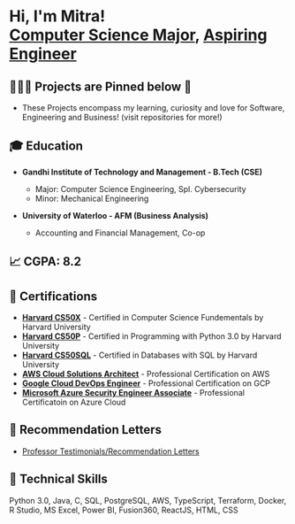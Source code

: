 <h1>Hi, I'm Mitra! <br/><a href="https://github.com/mitraboga">Computer Science Major</a>, <a href="https://www.linkedin.com/in/bogamitra/">Aspiring Engineer</a>

<h2>🧑🏽‍💻 Projects are Pinned below 📌</h2>

- These Projects encompass my learning, curiosity and love for Software, Engineering and Business! (visit repositories for more!)

<h2>🎓 Education</h2>

- <b>Gandhi Institute of Technology and Management - B.Tech (CSE)</b>
  - Major: Computer Science Engineering, Spl. Cybersecurity
  - Minor: Mechanical Engineering

- <b>University of Waterloo - AFM (Business Analysis)</b>
  - Accounting and Financial Management, Co-op

<h2>📈 CGPA: 8.2</h2>

<h2>📜 Certifications</h2>

- <b>[Harvard CS50X](https://github.com/mitraboga/Certifications/blob/main/CS50SQL%20-%20Certificate.pdf)</b> - Certified in Computer Science Fundementals by Harvard University
- <b>[Harvard CS50P](https://github.com/mitraboga/Certifications/blob/main/Harvard%20CS50P%20Certificate.pdf)</b> - Certified in Programming with Python 3.0 by Harvard University
- <b>[Harvard CS50SQL](https://github.com/mitraboga/Certifications/blob/main/CS50SQL%20-%20Certificate.pdf)</b> - Certified in Databases with SQL by Harvard University
- <b>[AWS Cloud Solutions Architect](https://github.com/mitraboga/Certifications/blob/main/AWS%20Cloud%20Solutions%20Architect%20-%20Professional%20Certificate.pdf)</b> - Professional Certification on AWS
- <b>[Google Cloud DevOps Engineer](https://github.com/mitraboga/Certifications/blob/main/Google%20Cloud%20DevOps%20Engineer%20-%20Professional%20Certification.pdf)</b> - Professional Certification on GCP
- <b>[Microsoft Azure Security Engineer Associate](https://github.com/mitraboga/Certifications/blob/main/Microsoft%20Azure%20Security%20Engineer%20-%20Associate%20-%20Professional%20Certification.pdf)</b> - Professional Certificatoin on Azure Cloud

<h2>📩 Recommendation Letters</h2>

- [Professor Testimonials/Recommendation Letters](https://github.com/mitraboga/Recommendation_Letters/tree/main)

<h2>🦾 Technical Skills</h2>

Python 3.0, Java, C, SQL, PostgreSQL, AWS, TypeScript, Terraform, Docker, R Studio, MS Excel, Power BI, Fusion360, ReactJS, HTML, CSS

<!--
**joshmadakor1/joshmadakor1** is a ✨ _special_ ✨ repository because its `README.md` (this file) appears on your GitHub profile.

Here are some ideas to get you started:

- 🔭 I’m currently working on ...
- 🌱 I’m currently learning ...
- 👯 I’m looking to collaborate on ...
- 🤔 I’m looking for help with ...
- 💬 Ask me about ...
- 📫 How to reach me: ...
- 😄 Pronouns: ...
- ⚡ Fun fact: ...
-->
